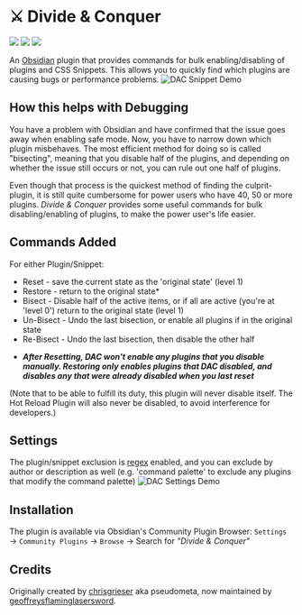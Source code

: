# ⚔️ Divide & Conquer

![](https://img.shields.io/github/downloads/chrisgrieser/obsidian-divide-and-conquer/total?label=Total%20Downloads&style=plastic) ![](https://img.shields.io/github/v/release/chrisgrieser/obsidian-divide-and-conquer?label=Latest%20Release&style=plastic) [![](https://img.shields.io/badge/changelog-click%20here-FFE800?style=plastic)](Changelog.md)

An [Obsidian](https://obsidian.md/) plugin that provides commands for bulk enabling/disabling of plugins and CSS Snippets. This allows you to quickly find which plugins are causing bugs or performance problems.
![DAC Snippet Demo](https://user-images.githubusercontent.com/31261158/201551797-0a278ec8-e6e9-4285-b633-bfec015e1c15.gif)


## How this helps with Debugging
You have a problem with Obsidian and have confirmed that the issue goes away when enabling safe mode. Now, you have to narrow down which plugin misbehaves. The most efficient method for doing so is called "bisecting", meaning that you disable half of the plugins, and depending on whether the issue still occurs or not, you can rule out one half of plugins.

Even though that process is the quickest method of finding the culprit-plugin, it is still quite cumbersome for power users who have 40, 50 or more plugins. *Divide & Conquer* provides some useful commands for bulk disabling/enabling of plugins, to make the power user's life easier.

## Commands Added
For either Plugin/Snippet:
- Reset - save the current state as the 'original state' (level 1)
- Restore - return to the original state*
- Bisect - Disable half of the active items, or if all are active (you're at 'level 0') return to the original state (level 1)
- Un-Bisect - Undo the last bisection, or enable all plugins if in the original state
- Re-Bisect - Undo the last bisection, then disable the other half

* ___After Resetting, DAC won't enable any plugins that you disable manually. Restoring only enables plugins that DAC disabled, and disables any that were already disabled when you last reset___

(Note that to be able to fulfill its duty, this plugin will never disable itself. The Hot Reload Plugin will also never be disabled, to avoid interference for developers.)

## Settings
The plugin/snippet exclusion is [regex](https://developer.mozilla.org/en-US/docs/Web/JavaScript/Guide/Regular_Expressions) enabled, and you can exclude by author or description as well (e.g. 'command palette' to exclude any plugins that modify the command palette)
![DAC Settings Demo](https://user-images.githubusercontent.com/31261158/201551906-d6b732f5-66db-4747-9349-3efcb7aad3e9.gif)


## Installation
The plugin is available via Obsidian's Community Plugin Browser: `Settings` → `Community Plugins` → `Browse` → Search for *"Divide & Conquer"*

## Credits
Originally created by [chrisgrieser](https://github.com/chrisgrieser/) aka pseudometa, now maintained by [geoffreysflaminglasersword](https://github.com/geoffreysflaminglasersword).
